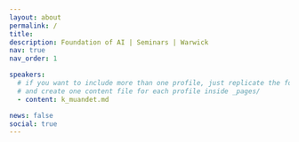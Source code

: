 ```yaml
---
layout: about
permalink: /
title:
description: Foundation of AI | Seminars | Warwick
nav: true
nav_order: 1

speakers:
  # if you want to include more than one profile, just replicate the following block
  # and create one content file for each profile inside _pages/
  - content: k_muandet.md

news: false
social: true
---
```

